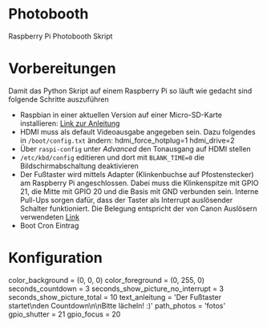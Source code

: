 # Photobooth
Raspberry Pi Photobooth Skript

# Vorbereitungen
Damit das Python Skript auf einem Raspberry Pi so läuft wie gedacht sind folgende Schritte auszuführen
 - Raspbian in einer aktuellen Version auf einer Micro-SD-Karte installieren: [Link zur Anleitung](https://www.raspberrypi.org/documentation/installation/installing-images/README.md)
 - HDMI muss als default Videoausgabe angegeben sein. Dazu folgendes in `/boot/config.txt` ändern:
   hdmi_force_hotplug=1
   hdmi_drive=2
 - Über `raspi-config` unter *Advanced* den Tonausgang auf HDMI stellen
 - `/etc/kbd/config` editieren und dort mit `BLANK_TIME=0` die Bildschirmabschaltung deaktivieren
 - Der Fußtaster wird mittels Adapter (Klinkenbuchse auf Pfostenstecker) am Raspberry Pi angeschlossen. Dabei muss die Klinkenspitze mit GPIO 21, die Mitte mit GPIO 20 und die Basis mit GND verbunden sein. Interne Pull-Ups sorgen dafür, dass der Taster als Interrupt auslösender Schalter funktioniert. Die Belegung entspricht der von Canon Auslösern verwendeten [Link](http://www.doc-diy.net/photo/eos_wired_remote/)
 - Boot Cron Eintrag

# Konfiguration
  color_background = (0, 0, 0)
  color_foreground = (0, 255, 0)
  seconds_countdown = 3
  seconds_show_picture_no_interrupt = 3
  seconds_show_picture_total = 10
  text_anleitung = 'Der Fußtaster startet\nden Countdown\n\nBitte lächeln! :)'
  path_photos = 'fotos'
  gpio_shutter = 21
  gpio_focus = 20

